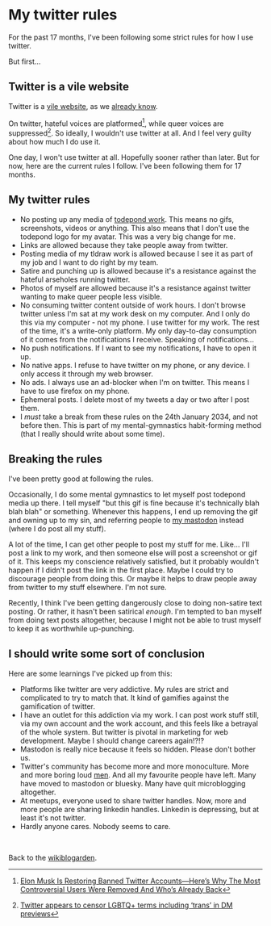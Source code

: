 # My twitter rules 

For the past 17 months, I've been following some strict rules for how I use twitter.

But first...

## Twitter is a vile website

Twitter is a [vile website](https://www.todepond.com/wikiblogarden/social-media/hackernews/), as we [already know](https://www.todepond.com/wikiblogarden/genocide/twitter/died/).

On twitter, hateful voices are platformed[^hate], while queer voices are suppressed[^queer]. So ideally, I wouldn't use twitter at all. And I feel very guilty about how much I do use it.

One day, I won't use twitter at all. Hopefully sooner rather than later. But for now, here are the current rules I follow. I've been following them for 17 months.

## My twitter rules

- No posting up any media of [todepond work](https://www.todepond.com/wikiblogarden/art/todepond/stuff/). This means no gifs, screenshots, videos or anything. This also means that I don't use the todepond logo for my avatar. This was a very big change for me.
- Links are allowed because they take people away from twitter.
- Posting media of my tldraw work is allowed because I see it as part of my job and I want to do right by my team.
- Satire and punching up is allowed because it's a resistance against the hateful arseholes running twitter.
- Photos of myself are allowed because it's a resistance against twitter wanting to make queer people less visible.
- No consuming twitter content outside of work hours. I don't browse twitter unless I'm sat at my work desk on my computer. And I only do this via my computer - not my phone. I use twitter for my work. The rest of the time, it's a write-only platform. My only day-to-day consumption of it comes from the notifications I receive. Speaking of notifications...
- No push notifications. If I want to see my notifications, I have to open it up. 
- No native apps. I refuse to have twitter on my phone, or any device. I only access it through my web browser. 
- No ads. I always use an ad-blocker when I'm on twitter. This means I have to use firefox on my phone.
- Ephemeral posts. I delete most of my tweets a day or two after I post them.
- I *must* take a break from these rules on the 24th January 2034, and not before then. This is part of my mental-gymnastics habit-forming method (that I really should write about some time).

## Breaking the rules

I've been pretty good at following the rules. 

Occasionally, I do some mental gymnastics to let myself post todepond media up there. I tell myself "but this gif is fine because it's technically blah blah blah" or something. Whenever this happens, I end up removing the gif and owning up to my sin, and referring people to [my mastodon](https://elk.zone/mas.to/@TodePond) instead (where I do post all my stuff).

A lot of the time, I can get other people to post my stuff for me. Like... I'll post a link to my work, and then someone else will post a screenshot or gif of it. This keeps my conscience relatively satisfied, but it probably wouldn't happen if I didn't post the link in the first place. Maybe I could try to discourage people from doing this. Or maybe it helps to draw people away from twitter to my stuff elsewhere. I'm not sure.

Recently, I think I've been getting dangerously close to doing non-satire text posting. Or rather, it hasn't been satirical *enough*. I'm tempted to ban myself from doing text posts altogether, because I might not be able to trust myself to keep it as worthwhile up-punching.

## I should write some sort of conclusion

Here are some learnings I've picked up from this: 

- Platforms like twitter are very addictive. My rules are strict and complicated to try to match that. It kind of gamifies against the gamification of twitter. 
- I have an outlet for this addiction via my work. I can post work stuff still, via my own account and the work account, and this feels like a betrayal of the whole system. But twitter is pivotal in marketing for web development. Maybe I should change careers again!?!?
- Mastodon is really nice because it feels so hidden. Please don't bother us. 
- Twitter's community has become more and more monoculture. More and more boring loud [men](https://www.todepond.com/wikiblogarden/men). And all my favourite people have left. Many have moved to mastodon or bluesky. Many have quit microblogging altogether. 
- At meetups, everyone used to share twitter handles. Now, more and more people are sharing linkedin handles. Linkedin is depressing, but at least it's not twitter.
- Hardly anyone cares. Nobody seems to care.

<br>

Back to the [wikiblogarden](/wikiblogarden).

[^hate]: [Elon Musk Is Restoring Banned Twitter Accounts—Here’s Why The Most Controversial Users Were Removed And Who’s Already Back](https://www.forbes.com/sites/roberthart/2022/11/25/elon-musk-is-restoring-banned-twitter-accounts-heres-why-the-most-controversial-users-were-suspended-and-whos-already-back/)
[^queer]: [Twitter appears to censor LGBTQ+ terms including ‘trans’ in DM previews](https://www.thepinknews.com/2023/04/01/twitter-appears-to-censor-lgbtq-terms-including-trans-in-dm-previews/)

